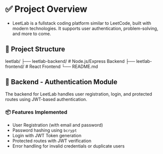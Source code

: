 # ✅ Project Overview

- LeetLab is a fullstack coding platform similar to LeetCode, built with modern technologies. It supports user authentication, problem-solving, and more to come.

## 📁 Project Structure

leetlab/
├── leetlab-backend/ # Node.js/Express Backend
├── leetlab-frontend/ # React Frontend
└── README.md

## 🔐 Backend - Authentication Module

The backend for LeetLab handles user registration, login, and protected routes using JWT-based authentication.

### 📦 Features Implemented

- User Registration (with email and password)
- Password hashing using `bcrypt`
- Login with JWT Token generation
- Protected routes with JWT verification
- Error handling for invalid credentials or duplicate users
